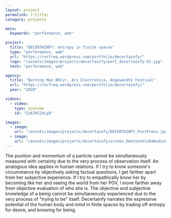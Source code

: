 ```yaml
---
layout: project
permalink: /:title/
category: projects

meta:
  keywords: "performance, web"

project:
  title: "DECERTAINFY: entropy in finite spaces"
  type: "performance, web"
  url: "https://recfreq.wordpress.com/portfolio/decertainfy/"
  logo: "/assets/images/projects/decertainfy/port_decertainfy-01.jpg"
  tech: "performance, web"

agency:
  title: "Burning Man BRCvr, Ars Electronica, Angewandte Festival"
  url: "https://recfreq.wordpress.com/portfolio/decertainfy/"
  year: "2020"

videos:
  - video:
    type: youtube
    id: "Zz67HIZXLp8"

images:
  - image:
    url: "/assets/images/projects/decertainfy/DECERTAINFY_PostPress.jpg"
  - image:
    url: "/assets/images/projects/decertainfy/screen_EmotionViz04AudioCurves02Siren.gif"
---
```

<p>The position and momentum of a particle cannot be simultaneously measured with certainty due to the very process of observation itself. An analogous idea applies in human relations. If I try to know someone's circumstance by objectively asking factual questions, I get farther apart from her subjective experience. If I try to empathically know her by becoming like her and seeing the world from her POV, I move farther away from objective evaluation of who she is. The objective and subjective knowledge of a being cannot be simultaneously experienced due to the very process of "trying to be" itself. Decertainfy narrates the expressive potential of the human body and mind in finite spaces by trading off entropy for desire, and knowing for being.</p>